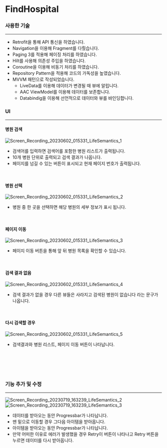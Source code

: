 # FindHospital

### 사용한 기술
----------
- Retrofit을 통해 API 통신을 하였습니다.
- Navigation을 이용해 Fragment를 다뤘습니다.
- Paging 3를 적용해 페이징 처리를 하였습니다.
- Hilt를 사용해 의존성 주입을 하였습니다.
- Coroutine을 이용해 비동기 처리를 하였습니다.
- Repository Pattern을 적용해 코드의 가독성을 높였습니다.
- MVVM 패턴으로 작성되었습니다.
  - LiveData를 이용해 데이터가 변경될 때 뷰에 알립니다.
  - AAC ViewModel를 이용해 데이터를 보존합니다.
  - Databindig을 이용해 선언적으로 데이터와 뷰를 바인딩합니다.

### UI
----------
#### 병원 검색

![Screen_Recording_20230602_015331_LifeSemantics_1](https://github.com/spicypunch/LifeSemantics/assets/72846127/ab38f20c-1ad1-4857-96a5-0e8340fefd44)

- 검색어를 입력하면 검색어를 포함한 병원 리스트가 출력됩니다.
- 10개 병원 단위로 출력되고 검색 결과가 나옵니다.
- 페이지를 넘길 수 있는 버튼이 표시되고 현재 페이지 번호가 출력됩니다.

<br>

#### 병원 선택

![Screen_Recording_20230602_015331_LifeSemantics_2](https://github.com/spicypunch/LifeSemantics/assets/72846127/9fadc379-34b6-4d7d-95d7-3d422d4284c0)

- 병원 중 한 곳을 선택하면 해당 병원의 세부 정보가 표시 됩니다.

<br>

#### 페이지 이동

![Screen_Recording_20230602_015331_LifeSemantics_3](https://github.com/spicypunch/LifeSemantics/assets/72846127/aa2f4abd-cec5-488c-befb-8f9a5a100948)

- 페이지 이동 버튼을 통해 앞 뒤 병원 목록을 확인할 수 있습니다.

<br>

#### 검색 결과 없음
![Screen_Recording_20230602_015331_LifeSemantics_4](https://github.com/spicypunch/LifeSemantics/assets/72846127/a7e053fb-b2d7-400c-9fb7-de3e41b230c8)

- 검색 결과가 없을 경우 다른 뷰들은 사라지고 검색된 병원이 없습니다 라는 문구가 나옵니다.

<br>

#### 다시 검색할 경우
![Screen_Recording_20230602_015331_LifeSemantics_5](https://github.com/spicypunch/LifeSemantics/assets/72846127/d40b88c7-1f49-4acf-a30c-a85ee75b274d)

- 검색결과와 병원 리스트, 페이지 이동 버튼이 나타납니다.


<br><br><br><br>
### 기능 추가 및 수정
------------
![Screen_Recording_20230719_163239_LifeSemantics_2](https://github.com/spicypunch/NearByHospital/assets/72846127/0e45819b-3747-4baf-a76b-4599f83bbdce)
![Screen_Recording_20230719_163239_LifeSemantics_3](https://github.com/spicypunch/NearByHospital/assets/72846127/69aba50c-871d-4ea8-8bd3-60c482504297)

- 데이터를 받아오는 동안 Progressbar가 나타납니다.
- 맨 밑으로 이동할 경우 그다음 아이템을 받아옵니다.
- 아이템을 받아오는 동안 Progressbar가 나타납니다.
- 만약 어떠한 이유로 에러가 발생했을 경우 Retry이 버튼이 나타나고 Retry 버튼을 누르면 데이터를 다시 받아옵니다.
